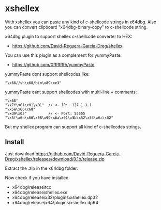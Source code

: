 # xshellex
With xshellex you can paste any kind of c-shellcode strings in x64dbg. Also you can convert clipboard "x64dbg-binary-copy" to c-shellcode string.

x64dbg plugin to support shellex c-shellcode converter to HEX:
* https://github.com/David-Reguera-Garcia-Dreg/shellex

You can use this plugin as a complement for yummyPaste. 
* https://github.com/0ffffffffh/yummyPaste

yummyPaste dont support shellcodes like:

```
"\x68//sh\x68/bin\x89\xe3"
```

yummyPaste cant support shellcodes with multi-line + comments:

```
"\x68"
"\x7f\x01\x01\x01"  // <- IP:  127.1.1.1
"\x5e\x66\x68"
"\xd9\x03"          // <- Port: 55555
"\x5f\x6a\x66\x58\x99\x6a\x01\x5b\x52\x53\x6a\x02"
```

But my shellex program can support all kind of c-shellcodes strings.

## Install

Just download https://github.com/David-Reguera-Garcia-Dreg/xshellex/releases/download/0.1b/release.zip

Extract the .zip in the x64dbg folder:

Now check if you have installed:
* x64dbg\release\tcc
* x64dbg\release\shellex.exe
* x64dbg\release\x32\plugins\xshellex.dp32
* x64dbg\release\x64\plugins\xshellex.dp64

